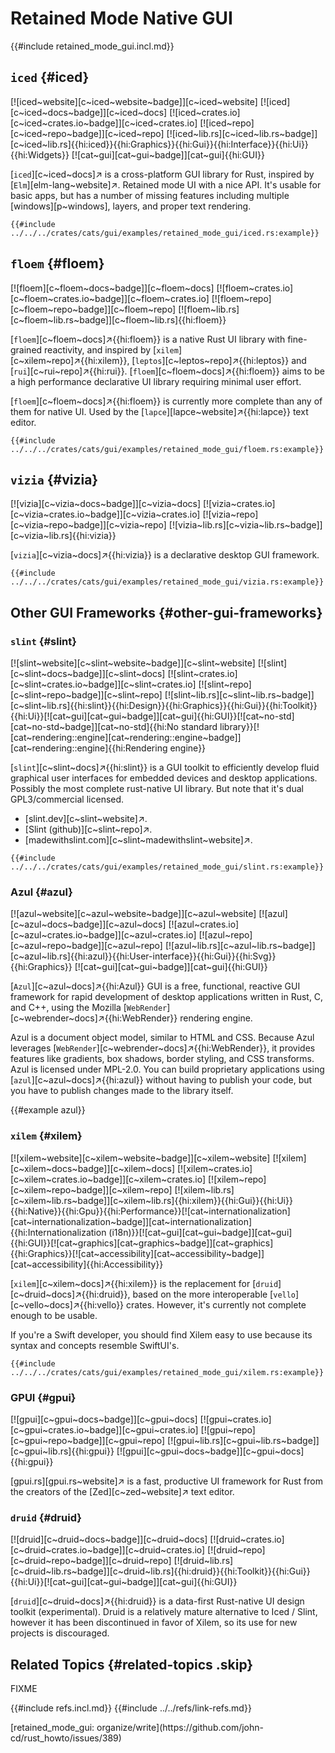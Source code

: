 # Retained Mode Native GUI

{{#include retained_mode_gui.incl.md}}

## `iced` {#iced}

[![iced~website][c~iced~website~badge]][c~iced~website] [![iced][c~iced~docs~badge]][c~iced~docs] [![iced~crates.io][c~iced~crates.io~badge]][c~iced~crates.io] [![iced~repo][c~iced~repo~badge]][c~iced~repo] [![iced~lib.rs][c~iced~lib.rs~badge]][c~iced~lib.rs]{{hi:iced}}{{hi:Graphics}}{{hi:Gui}}{{hi:Interface}}{{hi:Ui}}{{hi:Widgets}} [![cat~gui][cat~gui~badge]][cat~gui]{{hi:GUI}}

[`iced`][c~iced~docs]↗ is a cross-platform GUI library for Rust, inspired by [`Elm`][elm-lang~website]↗. Retained mode UI with a nice API. It's usable for basic apps, but has a number of missing features including multiple [windows][p~windows], layers, and proper text rendering.

```rust,editable
{{#include ../../../crates/cats/gui/examples/retained_mode_gui/iced.rs:example}}
```

## `floem` {#floem}

[![floem][c~floem~docs~badge]][c~floem~docs] [![floem~crates.io][c~floem~crates.io~badge]][c~floem~crates.io] [![floem~repo][c~floem~repo~badge]][c~floem~repo] [![floem~lib.rs][c~floem~lib.rs~badge]][c~floem~lib.rs]{{hi:floem}}

[`floem`][c~floem~docs]↗{{hi:floem}} is a native Rust UI library with fine-grained reactivity, and inspired by [`xilem`][c~xilem~repo]↗{{hi:xilem}}, [`leptos`][c~leptos~repo]↗{{hi:leptos}} and [`rui`][c~rui~repo]↗{{hi:rui}}. [`floem`][c~floem~docs]↗{{hi:floem}} aims to be a high performance declarative UI library requiring minimal user effort.

[`floem`][c~floem~docs]↗{{hi:floem}} is currently more complete than any of them for native UI. Used by the [`lapce`][lapce~website]↗{{hi:lapce}} text editor.

```rust,editable
{{#include ../../../crates/cats/gui/examples/retained_mode_gui/floem.rs:example}}
```

## `vizia` {#vizia}

[![vizia][c~vizia~docs~badge]][c~vizia~docs] [![vizia~crates.io][c~vizia~crates.io~badge]][c~vizia~crates.io] [![vizia~repo][c~vizia~repo~badge]][c~vizia~repo] [![vizia~lib.rs][c~vizia~lib.rs~badge]][c~vizia~lib.rs]{{hi:vizia}}

[`vizia`][c~vizia~docs]↗{{hi:vizia}} is a declarative desktop GUI framework.

```rust,editable
{{#include ../../../crates/cats/gui/examples/retained_mode_gui/vizia.rs:example}}
```

## Other GUI Frameworks {#other-gui-frameworks}

### `slint` {#slint}

[![slint~website][c~slint~website~badge]][c~slint~website] [![slint][c~slint~docs~badge]][c~slint~docs] [![slint~crates.io][c~slint~crates.io~badge]][c~slint~crates.io] [![slint~repo][c~slint~repo~badge]][c~slint~repo] [![slint~lib.rs][c~slint~lib.rs~badge]][c~slint~lib.rs]{{hi:slint}}{{hi:Design}}{{hi:Graphics}}{{hi:Gui}}{{hi:Toolkit}}{{hi:Ui}}[![cat~gui][cat~gui~badge]][cat~gui]{{hi:GUI}}[![cat~no-std][cat~no-std~badge]][cat~no-std]{{hi:No standard library}}[![cat~rendering::engine][cat~rendering::engine~badge]][cat~rendering::engine]{{hi:Rendering engine}}

[`slint`][c~slint~docs]↗{{hi:slint}} is a GUI toolkit to efficiently develop fluid graphical user interfaces for embedded devices and desktop applications.
Possibly the most complete rust-native UI library. But note that it's dual GPL3/commercial licensed.

- [slint.dev][c~slint~website]↗.
- [Slint (github)][c~slint~repo]↗.
- [madewithslint.com][c~slint~madewithslint~website]↗.

```rust,editable
{{#include ../../../crates/cats/gui/examples/retained_mode_gui/slint.rs:example}}
```

### Azul {#azul}

[![azul~website][c~azul~website~badge]][c~azul~website] [![azul][c~azul~docs~badge]][c~azul~docs] [![azul~crates.io][c~azul~crates.io~badge]][c~azul~crates.io] [![azul~repo][c~azul~repo~badge]][c~azul~repo] [![azul~lib.rs][c~azul~lib.rs~badge]][c~azul~lib.rs]{{hi:azul}}{{hi:User-interface}}{{hi:Gui}}{{hi:Svg}}{{hi:Graphics}} [![cat~gui][cat~gui~badge]][cat~gui]{{hi:GUI}}

[`Azul`][c~azul~docs]↗{{hi:Azul}} GUI is a free, functional, reactive GUI framework for rapid development of desktop applications written in Rust, C, and C++, using the Mozilla [`WebRender`][c~webrender~docs]↗{{hi:WebRender}} rendering engine.

Azul is a document object model, similar to HTML and CSS. Because Azul leverages [`WebRender`][c~webrender~docs]↗{{hi:WebRender}}, it provides features like gradients, box shadows, border styling, and CSS transforms. Azul is licensed under MPL-2.0. You can build proprietary applications using [`azul`][c~azul~docs]↗{{hi:azul}} without having to publish your code, but you have to publish changes made to the library itself.

{{#example azul}}

### `xilem` {#xilem}

[![xilem~website][c~xilem~website~badge]][c~xilem~website] [![xilem][c~xilem~docs~badge]][c~xilem~docs] [![xilem~crates.io][c~xilem~crates.io~badge]][c~xilem~crates.io] [![xilem~repo][c~xilem~repo~badge]][c~xilem~repo] [![xilem~lib.rs][c~xilem~lib.rs~badge]][c~xilem~lib.rs]{{hi:xilem}}{{hi:Gui}}{{hi:Ui}}{{hi:Native}}{{hi:Gpu}}{{hi:Performance}}[![cat~internationalization][cat~internationalization~badge]][cat~internationalization]{{hi:Internationalization (i18n)}}[![cat~gui][cat~gui~badge]][cat~gui]{{hi:GUI}}[![cat~graphics][cat~graphics~badge]][cat~graphics]{{hi:Graphics}}[![cat~accessibility][cat~accessibility~badge]][cat~accessibility]{{hi:Accessibility}}

[`xilem`][c~xilem~docs]↗{{hi:xilem}} is the replacement for [`druid`][c~druid~docs]↗{{hi:druid}}, based on the more interoperable [`vello`][c~vello~docs]↗{{hi:vello}} crates. However, it's currently not complete enough to be usable.

If you're a Swift developer, you should find Xilem easy to use because its syntax and concepts resemble SwiftUI's.

```rust,editable
{{#include ../../../crates/cats/gui/examples/retained_mode_gui/xilem.rs:example}}
```

### GPUI {#gpui}

[![gpui][c~gpui~docs~badge]][c~gpui~docs] [![gpui~crates.io][c~gpui~crates.io~badge]][c~gpui~crates.io] [![gpui~repo][c~gpui~repo~badge]][c~gpui~repo] [![gpui~lib.rs][c~gpui~lib.rs~badge]][c~gpui~lib.rs]{{hi:gpui}}
[![gpui][c~gpui~docs~badge]][c~gpui~docs]{{hi:gpui}}

[gpui.rs][gpui.rs~website]↗ is a fast, productive UI framework for Rust from the creators of the [Zed][c~zed~website]↗ text editor.

### `druid` {#druid}

[![druid][c~druid~docs~badge]][c~druid~docs] [![druid~crates.io][c~druid~crates.io~badge]][c~druid~crates.io] [![druid~repo][c~druid~repo~badge]][c~druid~repo] [![druid~lib.rs][c~druid~lib.rs~badge]][c~druid~lib.rs]{{hi:druid}}{{hi:Toolkit}}{{hi:Gui}}{{hi:Ui}}[![cat~gui][cat~gui~badge]][cat~gui]{{hi:GUI}}

[`druid`][c~druid~docs]↗{{hi:druid}} is a data-first Rust-native UI design toolkit (experimental). Druid is a relatively mature alternative to Iced / Slint, however it has been discontinued in favor of Xilem, so its use for new projects is discouraged.

## Related Topics {#related-topics .skip}

FIXME

{{#include refs.incl.md}}
{{#include ../../refs/link-refs.md}}

<div class="hidden">
[retained_mode_gui: organize/write](https://github.com/john-cd/rust_howto/issues/389)
</div>

